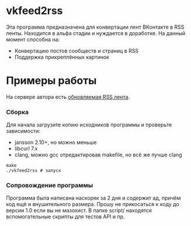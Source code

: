 # vkfeed2rss
Эта программа предназначена для конвертации лент ВКонтакте в RSS ленты. Находится в альфа стадии и нуждается в доработке. На данный момент способна на:
* Конвертацию постов сообществ и страниц в RSS
* Поддержка прикреплённых картинок

# Примеры работы
На сервере автора есть [обновляемая RSS лента](http://reedych.ddns.net/rss/lentach.rss).

### Сборка
Для начала загрузите копию исходников программы и проверьте зависимости:
* jansson 2.10+, но можно меньше
* libcurl 7.x
* clang, можно gcc отредактировав makefile, но всё же лучше clang

```
make
./vkfeed2rss # запуск
```
### Сопровождение программы
Программа была написана наскоряк за 2 дня и содержит ад, причём код ещё и внушительного размера. Прошу не прикосаться к коду до версии 1.0 если вы не мазохист.
В папке script/ находятся вспомогательные скрипты для тестов API и пр.
